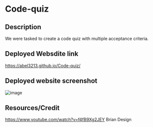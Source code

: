 # Code-quiz

## Description 
We were tasked to create a code quiz with multiple acceptance criteria.

## Deployed Websdite link
https://abel3213.github.io/Code-quiz/

## Deployed website screenshot
![image](https://user-images.githubusercontent.com/98985844/163875495-74241df3-f317-4f78-a6dc-25a02f194b2d.png)

## Resources/Credit
https://www.youtube.com/watch?v=f4fB9Xg2JEY
Brian Design
